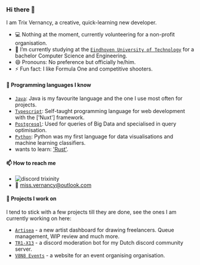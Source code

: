 ### Hi there 👋

I am Trix Vernancy, a creative, quick-learning new developer.

- 💻 Nothing at the moment, currently volunteering for a non-profit organisation.
- 🌱 I’m currently studying at the [`Eindhoven University of Technology`] for a bachelor Computer Science and Engineering.
- 😄 Pronouns: No preference but officially he/him.
- ⚡ Fun fact: I like Formula One and competitive shooters.

#### 💬 Programming languages I know

- [`Java`]: Java is my favourite language and the one I use most often for projects.
- [`Typescript`]: Self-taught programming language for web development with the ['Nuxt'] framework.
- [`Postgresql`]: Used for queries of Big Data and specialised in query optimisation.
- [`Python`]: Python was my first language for data visualisations and machine learning classifiers.
- wants to learn: ['Rust'].

#### 📫 How to reach me

- ![discord](https://raw.githubusercontent.com/Trixinity/Trixinity/master/logo-discord.png) trixinity
- 📧 miss.vernancy@outlook.com

#### 🔭 Projects I work on

I tend to stick with a few projects till they are done, see the ones I am currently working on here:

- [`Artisea`] - a new artist dashboard for drawing freelancers. Queue management, WIP review and much more.
- [`TR1-X13`] - a discord moderation bot for my Dutch discord community server.
- [`V8N8 Events`] - a website for an event organising organisation.

<!----------------- LINKS --------------->

[`rust`]: https://www.rust-lang.org/
[`python`]: https://www.python.org/
[`java`]: https://www.oracle.com/java/
[`Eindhoven University of Technology`]: https://www.tue.nl/en/
[`discord`]: https://discord.com/
[`typescript`]: https://www.typescriptlang.org/
['rust']: https://www.rust-lang.org/
[`artisea`]: https://github.com/Artisea-net
[`tr1-x13`]: https://github.com/Trixinity/DeLageVachtjes
[`V8N8 Events`]: https://www.v8n8events.com/
[`Postgresql`]: https://www.postgresql.org/
[`Nuxt`]: https://nuxt.com/

